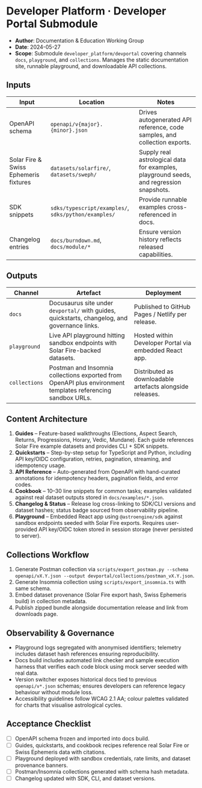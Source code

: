 # Developer Platform · Developer Portal Submodule

- **Author**: Documentation & Education Working Group
- **Date**: 2024-05-27
- **Scope**: Submodule `developer_platform/devportal` covering channels `docs`, `playground`, and `collections`. Manages the static documentation site, runnable playground, and downloadable API collections.

## Inputs

| Input | Location | Notes |
|-------|----------|-------|
| OpenAPI schema | `openapi/v{major}.{minor}.json` | Drives autogenerated API reference, code samples, and collection exports. |
| Solar Fire & Swiss Ephemeris fixtures | `datasets/solarfire/`, `datasets/sweph/` | Supply real astrological data for examples, playground seeds, and regression snapshots. |
| SDK snippets | `sdks/typescript/examples/`, `sdks/python/examples/` | Provide runnable examples cross-referenced in docs. |
| Changelog entries | `docs/burndown.md`, `docs/module/*` | Ensure version history reflects released capabilities. |

## Outputs

| Channel | Artefact | Deployment |
|---------|----------|------------|
| `docs` | Docusaurus site under `devportal/` with guides, quickstarts, changelog, and governance links. | Published to GitHub Pages / Netlify per release. |
| `playground` | Live API playground hitting sandbox endpoints with Solar Fire-backed datasets. | Hosted within Developer Portal via embedded React app. |
| `collections` | Postman and Insomnia collections exported from OpenAPI plus environment templates referencing sandbox URLs. | Distributed as downloadable artefacts alongside releases. |

## Content Architecture

1. **Guides** – Feature-based walkthroughs (Elections, Aspect Search, Returns, Progressions, Horary, Vedic, Mundane). Each guide references Solar Fire example datasets and provides CLI + SDK snippets.
2. **Quickstarts** – Step-by-step setup for TypeScript and Python, including API key/OIDC configuration, retries, pagination, streaming, and idempotency usage.
3. **API Reference** – Auto-generated from OpenAPI with hand-curated annotations for idempotency headers, pagination fields, and error codes.
4. **Cookbook** – 10–30 line snippets for common tasks; examples validated against real dataset outputs stored in `docs/examples/*.json`.
5. **Changelog & Status** – Release log cross-linking to SDK/CLI versions and dataset hashes; status badge sourced from observability pipeline.
6. **Playground** – Embedded React app using `@astroengine/sdk` against sandbox endpoints seeded with Solar Fire exports. Requires user-provided API key/OIDC token stored in session storage (never persisted to server).

## Collections Workflow

1. Generate Postman collection via `scripts/export_postman.py --schema openapi/vX.Y.json --output devportal/collections/postman_vX.Y.json`.
2. Generate Insomnia collection using `scripts/export_insomnia.ts` with same schema.
3. Embed dataset provenance (Solar Fire export hash, Swiss Ephemeris build) in collection metadata.
4. Publish zipped bundle alongside documentation release and link from downloads page.

## Observability & Governance

- Playground logs segregated with anonymised identifiers; telemetry includes dataset hash references ensuring reproducibility.
- Docs build includes automated link checker and sample execution harness that verifies each code block using mock server seeded with real data.
- Version switcher exposes historical docs tied to previous `openapi/v*.json` schemas; ensures developers can reference legacy behaviour without module loss.
- Accessibility guidelines follow WCAG 2.1 AA; colour palettes validated for charts that visualise astrological cycles.

## Acceptance Checklist

- [ ] OpenAPI schema frozen and imported into docs build.
- [ ] Guides, quickstarts, and cookbook recipes reference real Solar Fire or Swiss Ephemeris data with citations.
- [ ] Playground deployed with sandbox credentials, rate limits, and dataset provenance banners.
- [ ] Postman/Insomnia collections generated with schema hash metadata.
- [ ] Changelog updated with SDK, CLI, and dataset versions.
